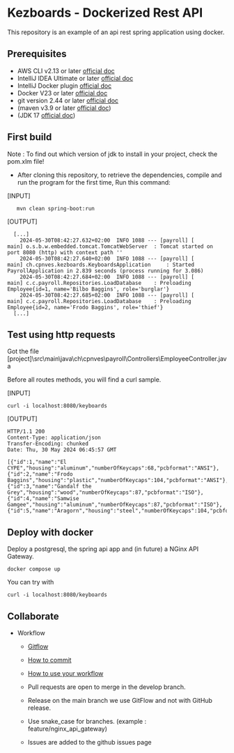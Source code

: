 # Kezboards - Dockerized Rest API

This repository is an example of an api rest spring application using docker.

## Prerequisites
* AWS CLI v2.13 or later [official doc](https://aws.amazon.com/cli/)
* IntelliJ IDEA Ultimate or later [official doc](https://www.jetbrains.com/idea/download/?section=windows)
* IntelliJ Docker plugin [official doc](https://plugins.jetbrains.com/plugin/7724-docker/versions#tabs)
* Docker V23 or later [official doc](https://www.docker.com/products/docker-desktop/)
* git version 2.44 or later [official doc](https://git-scm.com/)
* (maven v3.9 or later [official doc](https://maven.apache.org/download.cgi))
* (JDK 17 [official doc](https://www.oracle.com/java/technologies/downloads/))

## First build

Note : To find out which version of jdk to install in your project, check the pom.xlm file!

* After cloning this repository, to retrieve the dependencies, compile and run the program for the first time, Run this command:

[INPUT]
```
   mvn clean spring-boot:run
```

[OUTPUT]
```
  [...]
    2024-05-30T08:42:27.632+02:00  INFO 1088 --- [payroll] [           main] o.s.b.w.embedded.tomcat.TomcatWebServer  : Tomcat started on port 8080 (http) with context path ''
    2024-05-30T08:42:27.640+02:00  INFO 1088 --- [payroll] [           main] ch.cpnves.kezboards.KeyboardsApplication     : Started PayrollApplication in 2.839 seconds (process running for 3.086)
    2024-05-30T08:42:27.684+02:00  INFO 1088 --- [payroll] [           main] c.c.payroll.Repositories.LoadDatabase    : Preloading Employee{id=1, name='Bilbo Baggins', role='burglar'}
    2024-05-30T08:42:27.685+02:00  INFO 1088 --- [payroll] [           main] c.c.payroll.Repositories.LoadDatabase    : Preloading Employee{id=2, name='Frodo Baggins', role='thief'}
  [...]
```

## Test using http requests

Got the file [project]\src\main\java\ch\cpnves\payroll\Controllers\EmployeeController.java

Before all routes methods, you will find a curl sample.

[INPUT]
```
curl -i localhost:8080/keyboards
````

[OUTPUT]
```
HTTP/1.1 200 
Content-Type: application/json
Transfer-Encoding: chunked
Date: Thu, 30 May 2024 06:45:57 GMT

[{"id":1,"name":"El CYPE","housing":"aluminum","numberOfKeycaps":68,"pcbformat":"ANSI"},{"id":2,"name":"Frodo Baggins","housing":"plastic","numberOfKeycaps":104,"pcbformat":"ANSI"},{"id":3,"name":"Gandalf the Grey","housing":"wood","numberOfKeycaps":87,"pcbformat":"ISO"},{"id":4,"name":"Samwise Gamgee","housing":"aluminum","numberOfKeycaps":87,"pcbformat":"ISO"},{"id":5,"name":"Aragorn","housing":"steel","numberOfKeycaps":104,"pcbformat":"ANSI"}]
```

## Deploy with docker
Deploy a postgresql, the spring api app and (in future) a NGinx API Gateway.
```
docker compose up
````
You can try with 
```
curl -i localhost:8080/keyboards
````

## Collaborate

* Workflow
    * [Gitflow](https://www.atlassian.com/fr/git/tutorials/comparing-workflows/gitflow-workflow#:~:text=Gitflow%20est%20l'un%20des,les%20hotfix%20vers%20la%20production.)
    * [How to commit](https://www.conventionalcommits.org/en/v1.0.0/)
    * [How to use your workflow](https://nvie.com/posts/a-successful-git-branching-model/)

    * Pull requests are open to merge in the develop branch.
    * Release on the main branch we use GitFlow and not with GitHub release.
    * Use snake_case for branches. (example : feature/nginx_api_gateway)
    * Issues are added to the github issues page